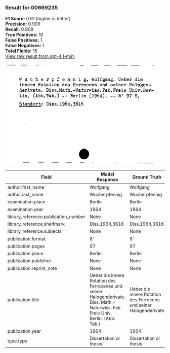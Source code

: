 ### Result for 00669235
**F1 Score:** 0.91 (higher is better)<br>**Precision:** 0.909<br>**Recall:** 0.909<br>**True Positives:** 10<br>**False Positives:** 1<br>**False Negatives:** 1<br>**Total Fields:** 15<br>[View raw result from gpt-4.1-mini](https://github.com/RISE-UNIBAS/humanities_data_benchmark/blob/main/results/2025-09-02/T0161/request_T0161_00669235.json)

<img src="https://github.com/RISE-UNIBAS/humanities_data_benchmark/blob/main/benchmarks/zettelkatalog/images/00669235.jpg?raw=true" alt="00669235" width="600px">

| Field | Model Response | Ground Truth | Fuzzy Score | Match |
|-------|----------------|--------------|-------------|-------|
| author.first_name | Wolfgang | Wolfgang | 1.000 | ✅ |
| author.last_name | Wucherpfennig | Wucherpfennig | 1.000 | ✅ |
| examination.place | Berlin | Berlin | 1.000 | ✅ |
| examination.year | 1964 | 1964 | 1.000 | ✅ |
| library_reference.publication_number | None | None | 1.000 | ✅ |
| library_reference.shelfmark | Diss.1964,3616 | Diss.1964,3616 | 1.000 | ✅ |
| library_reference.subjects | None | None | 1.000 | ✅ |
| publication.format | 8' | 8' | 1.000 | ✅ |
| publication.pages | 97 | 97 | 1.000 | ✅ |
| publication.place | Berlin | Berlin | 1.000 | ✅ |
| publication.publisher | None | None | 1.000 | ✅ |
| publication.reprint_note | None | None | 1.000 | ✅ |
| publication.title | Ueber die innere Rotation des Ferrocenes und seiner Halogenderivate. Diss. Math.-Naturwiss. Fak. Freie Univ. Berlin. (Abb. Tab.) | Ueber die innere Rotation des Ferrocens und seiner Halogenderivate | 0.680 | ❌ |
| publication.year | 1964 | 1964 | 1.000 | ✅ |
| type.type | Dissertation or thesis | Dissertation or thesis | 1.000 | ✅ |
